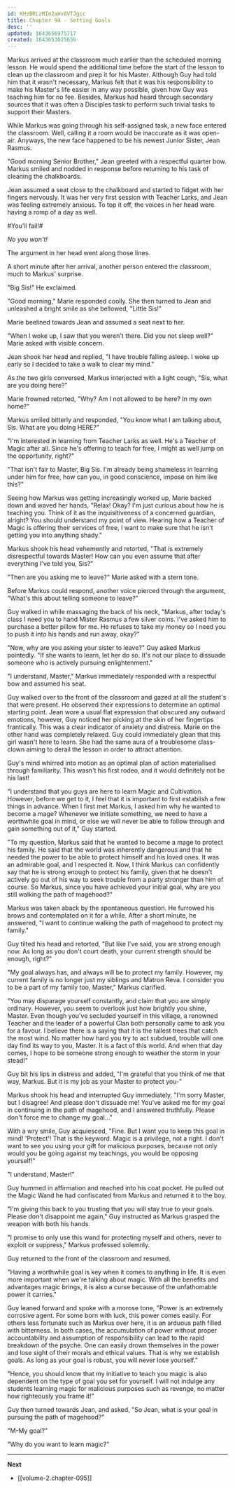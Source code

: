 ```yaml
---
id: KHzBRLzMIm2aHv8VTJgcc
title: Chapter 94 - Setting Goals
desc: ''
updated: 1643656975717
created: 1643653025656
---
```


Markus arrived at the classroom much earlier than the scheduled morning lesson. He would spend the additional time before the start of the lesson to clean up the classroom and prep it for his Master. Although Guy had told him that it wasn't necessary, Markus felt that it was his responsibility to make his Master's life easier in any way possible, given how Guy was teaching him for no fee. Besides, Markus had heard through secondary sources that it was often a Disciples task to perform such trivial tasks to support their Masters.

While Markus was going through his self-assigned task, a new face entered the classroom. Well, calling it a room would be inaccurate as it was open-air. Anyways, the new face happened to be his newest Junior Sister, Jean Rasmus.

"Good morning Senior Brother," Jean greeted with a respectful quarter bow. Markus smiled and nodded in response before returning to his task of cleaning the chalkboards.

Jean assumed a seat close to the chalkboard and started to fidget with her fingers nervously. It was her very first session with Teacher Larks, and Jean was feeling extremely anxious. To top it off, the voices in her head were having a romp of a day as well.

#You'll fail!#

*No you won't!*

The argument in her head went along those lines.

A short minute after her arrival, another person entered the classroom, much to Markus' surprise.

"Big Sis!" He exclaimed.

"Good morning," Marie responded coolly. She then turned to Jean and unleashed a bright smile as she bellowed, "Little Sis!"

Marie beelined towards Jean and assumed a seat next to her.

"When I woke up, I saw that you weren't there. Did you not sleep well?" Marie asked with visible concern.

Jean shook her head and replied, "I have trouble falling asleep. I woke up early so I decided to take a walk to clear my mind."

As the two girls conversed, Markus interjected with a light cough, "Sis, what are you doing here?"

Marie frowned retorted, "Why? Am I not allowed to be here? In my own home?"

Markus smiled bitterly and responded, "You know what I am talking about, Sis. What are you doing HERE?"

"I'm interested in learning from Teacher Larks as well. He's a Teacher of Magic after all. Since he's offering to teach for free, I might as well jump on the opportunity, right?"

"That isn't fair to Master, Big Sis. I'm already being shameless in learning under him for free, how can you, in good conscience, impose on him like this?"

Seeing how Markus was getting increasingly worked up, Marie backed down and waved her hands, "Relax! Okay? I'm just curious about how he is teaching you. Think of it as the inquisitiveness of a concerned guardian, alright? You should understand my point of view. Hearing how a Teacher of Magic is offering their services of free, I want to make sure that he isn't getting you into anything shady."

Markus shook his head vehemently and retorted, "That is extremely disrespectful towards Master! How can you even assume that after everything I've told you, Sis?"

"Then are you asking me to leave?" Marie asked with a stern tone.

Before Markus could respond, another voice pierced through the argument, "What's this about telling someone to leave?"

Guy walked in while massaging the back of his neck, "Markus, after today's class I need you to hand Mister Rasmus a few silver coins. I've asked him to purchase a better pillow for me. He refuses to take my money so I need you to push it into his hands and run away, okay?"

"Now, why are you asking your sister to leave?" Guy asked Markus pointedly. "If she wants to learn, let her do so. It's not our place to dissuade someone who is actively pursuing enlightenment."

"I understand, Master," Markus immediately responded with a respectful bow and assumed his seat.

Guy walked over to the front of the classroom and gazed at all the student's that were present. He observed their expressions to determine an optimal starting point. Jean wore a usual flat expression that obscured any outward emotions, however, Guy noticed her picking at the skin of her fingertips frantically. This was a clear indicator of anxiety and distress. Marie on the other hand was completely relaxed. Guy could immediately glean that this girl wasn't here to learn. She had the same aura of a troublesome class-clown aiming to derail the lesson in order to attract attention.

Guy's mind whirred into motion as an optimal plan of action materialised through familiarity. This wasn't his first rodeo, and it would definitely not be his last!

"I understand that you guys are here to learn Magic and Cultivation. However, before we get to it, I feel that it is important to first establish a few things in advance. When I first met Markus, I asked him why he wanted to become a mage? Whenever we initiate something, we need to have a worthwhile goal in mind, or else we will never be able to follow through and gain something out of it," Guy started.

"To my question, Markus said that he wanted to become a mage to protect his family. He said that the world was inherently dangerous and that he needed the power to be able to protect himself and his loved ones. It was an admirable goal, and I respected it. Now, I think Markus can confidently say that he is strong enough to protect his family, given that he doesn't actively go out of his way to seek trouble from a party stronger than him of course. So Markus, since you have achieved your initial goal, why are you still walking the path of magehood?"

Markus was taken aback by the spontaneous question. He furrowed his brows and contemplated on it for a while. After a short minute, he answered, "I want to continue walking the path of magehood to protect my family."

Guy tilted his head and retorted, "But like I've said, you are strong enough now. As long as you don't court death, your current strength should be enough, right?"

"My goal always has, and always will be to protect my family. However, my current family is no longer just my siblings and Matron Reva. I consider you to be a part of my family too, Master," Markus clarified.

"You may disparage yourself constantly, and claim that you are simply ordinary. However, you seem to overlook just how brightly you shine, Master. Even though you've secluded yourself in this village, a renowned Teacher and the leader of a powerful Clan both personally came to ask you for a favour. I believe there is a saying that it is the tallest trees that catch the most wind. No matter how hard you try to act subdued, trouble will one day find its way to you, Master. It is a fact of this world. And when that day comes, I hope to be someone strong enough to weather the storm in your stead!"

Guy bit his lips in distress and added, "I'm grateful that you think of me that way, Markus. But it is my job as your Master to protect you-"

Markus shook his head and interrupted Guy immediately, "I'm sorry Master, but I disagree! And please don't dissuade me! You've asked me for my goal in continuing in the path of magehood, and I answered truthfully. Please don't force me to change my goal..."

With a wry smile, Guy acquiesced, "Fine. But I want you to keep this goal in mind! 'Protect'! That is the keyword. Magic is a privilege, not a right. I don't want to see you using your gift for malicious purposes, because not only would you be going against my teachings, you would be opposing yourself!"

"I understand, Master!"

Guy hummed in affirmation and reached into his coat pocket. He pulled out the Magic Wand he had confiscated from Markus and returned it to the boy.

"I'm giving this back to you trusting that you will stay true to your goals. Please don't disappoint me again," Guy instructed as Markus grasped the weapon with both his hands.

"I promise to only use this wand for protecting myself and others, never to exploit or suppress," Markus professed solemnly.

Guy returned to the front of the classroom and resumed.

"Having a worthwhile goal is key when it comes to anything in life. It is even more important when we're talking about magic. With all the benefits and advantages magic brings, it is also a curse because of the unfathomable power it carries."

Guy leaned forward and spoke with a morose tone, "Power is an extremely corrosive agent. For some born with luck, this power comes easily. For others less fortunate such as Markus over here, it is an arduous path filled with bitterness. In both cases, the accumulation of power without proper accountability and assumption of responsibility can lead to the rapid breakdown of the psyche. One can easily drown themselves in the power and lose sight of their morals and ethical values. That is why we establish goals. As long as your goal is robust, you will never lose yourself."

"Hence, you should know that my initiative to teach you magic is also dependent on the type of goal you set for yourself. I will not indulge any students learning magic for malicious purposes such as revenge, no matter how righteously you frame it!"

Guy then turned towards Jean, and asked, "So Jean, what is your goal in pursuing the path of magehood?"

"M-My goal?"

"Why do you want to learn magic?"

____

**Next**
* [[volume-2.chapter-095]]
